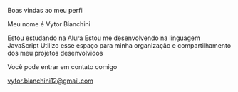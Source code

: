 Boas vindas ao meu perfil 

Meu nome é Vytor Bianchini

Estou estudando na Alura
Estou me desenvolvendo na linguagem JavaScript
Utilizo esse espaço para minha organização e compartilhamento dos meu projetos desenvolvidos

Você pode entrar em contato comigo

vytor.bianchini12@gmail.com
